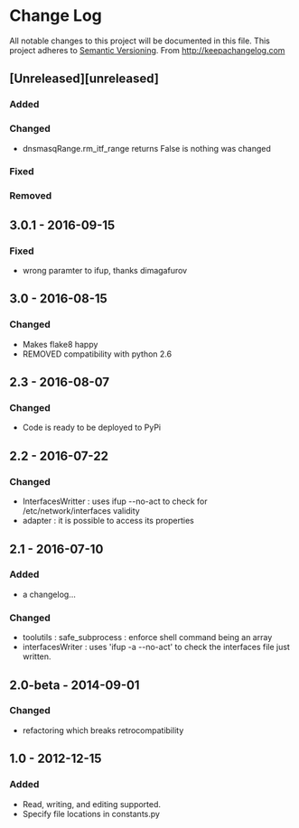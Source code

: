 # Change Log
All notable changes to this project will be documented in this file.
This project adheres to [Semantic Versioning](http://semver.org/).
From http://keepachangelog.com

## [Unreleased][unreleased]
### Added
### Changed
- dnsmasqRange.rm_itf_range returns False is nothing was changed

### Fixed
### Removed


## 3.0.1 - 2016-09-15
### Fixed
- wrong paramter to ifup, thanks dimagafurov


## 3.0 - 2016-08-15
### Changed
- Makes flake8 happy
- REMOVED compatibility with python 2.6


## 2.3 - 2016-08-07
### Changed
- Code is ready to be deployed to PyPi


## 2.2 - 2016-07-22
### Changed
- InterfacesWritter : uses ifup --no-act to check for /etc/network/interfaces validity
- adapter : it is possible to access its properties


## 2.1 - 2016-07-10
### Added
- a changelog...

### Changed
- toolutils : safe_subprocess : enforce shell command being an array
- interfacesWriter : uses 'ifup -a --no-act' to check the interfaces file just written.


## 2.0-beta - 2014-09-01
### Changed
- refactoring which breaks retrocompatibility


## 1.0 - 2012-12-15
### Added
- Read, writing, and editing supported.
- Specify file locations in constants.py
